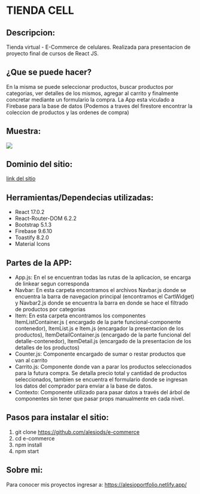 # TIENDA CELL

## Descripcion:
Tienda virtual - E-Commerce de celulares. Realizada para presentacion de proyecto final de cursos de React JS.

## ¿Que se puede hacer?
En la misma se puede seleccionar productos, buscar productos por categorias, ver detalles de los mismos, agregar al carrito y finalmente concretar mediante un formulario la compra.
La App esta viculado a Firebase para la base de datos (Podemos a traves del firestore encontrar la coleccion de productos y las ordenes de compra)

## Muestra:
![](public/sitio.gif)

## Dominio del sitio:
[link del sitio]()

## Herramientas/Dependecias utilizadas:
* React 17.0.2
* React-Router-DOM 6.2.2
* Bootstrap 5.1.3
* Firebase 9.6.10
* Toastify 8.2.0
* Material Icons

## Partes de la APP:
* App.js:  En el se encuentran todas las rutas de la aplicacion, se encarga de linkear segun corresponda
* Navbar: En esta carpeta encontramos el archivos Navbar.js donde se encuentra la barra de navegacion principal (encontramos el CartWidget) y Navbar2.js donde se encuentra la barra en donde se hace el filtrado de productos por categorias
* Item: En esta carpeta encontramos los componentes ItemListContainer.js ( encargado de la parte funcional-componente contenedor), ItemList.js e Item.js (encargador la presentacion de los productos), ItemDetailContainer.js (encargado de la parte funcional del detalle-contenedor), ItemDetail.js (encargado de la presentacion de los detalles de los productos)
* Counter.js: Componente encargado de sumar o restar productos que van al carrito
* Carrito.js:  Componente donde van a parar los productos seleccionados para la futura compra. Se detalla precio total y cantidad de productos seleccionados, tambien se encuentra el formulario donde se ingresan los datos del comprador para enviar a la base de datos.
* Contexto: Componente utilizado para pasar datos a través del árbol de componentes sin tener que pasar props manualmente en cada nivel.

## Pasos para instalar el sitio:
1. git clone https://github.com/alesiods/e-commerce
2. cd e-commerce
3. npm install
4. npm start

## Sobre mi:

Para conocer mis proyectos ingresar a:
https://alesioportfolio.netlify.app/

